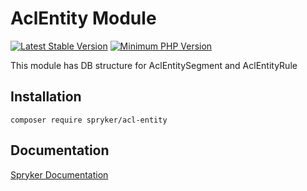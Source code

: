 # AclEntity Module
[![Latest Stable Version](https://poser.pugx.org/spryker/acl-entity/v/stable.svg)](https://packagist.org/packages/spryker/acl-entity)
[![Minimum PHP Version](https://img.shields.io/badge/php-%3E%3D%207.4-8892BF.svg)](https://php.net/)

This module has DB structure for AclEntitySegment and AclEntityRule

## Installation

```
composer require spryker/acl-entity
```

## Documentation

[Spryker Documentation](https://docs.spryker.com)
